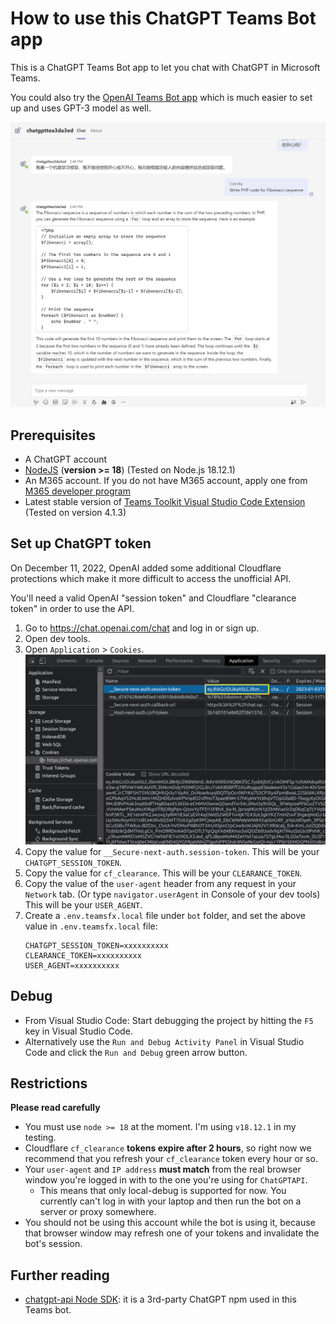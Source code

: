 # How to use this ChatGPT Teams Bot app

This is a ChatGPT Teams Bot app to let you chat with ChatGPT in Microsoft Teams.

You could also try the [OpenAI Teams Bot app](https://github.com/formulahendry/openai-teams-bot) which is much easier to set up and uses GPT-3 model as well.

![ChatGPT](./images/chatgpt-chat.png)

## Prerequisites

- A ChatGPT account
- [NodeJS](https://nodejs.org/en/) (**version >= 18**) (Tested on Node.js 18.12.1)
- An M365 account. If you do not have M365 account, apply one from [M365 developer program](https://developer.microsoft.com/en-us/microsoft-365/dev-program)
- Latest stable version of [Teams Toolkit Visual Studio Code Extension](https://aka.ms/teams-toolkit) (Tested on version 4.1.3)

## Set up ChatGPT token

On December 11, 2022, OpenAI added some additional Cloudflare protections which make it more difficult to access the unofficial API.

You'll need a valid OpenAI "session token" and Cloudflare "clearance token" in order to use the API.

1. Go to https://chat.openai.com/chat and log in or sign up.
1. Open dev tools.
1. Open `Application` > `Cookies`.
   ![ChatGPT cookies](./images/chatgpt-session-token.png)
1. Copy the value for `__Secure-next-auth.session-token`. This will be your `CHATGPT_SESSION_TOKEN`.
1. Copy the value for `cf_clearance`. This will be your `CLEARANCE_TOKEN`.
1. Copy the value of the `user-agent` header from any request in your `Network` tab. (Or type `navigator.userAgent` in Console of your dev tools) This will be your `USER_AGENT`.
1. Create a `.env.teamsfx.local` file under `bot` folder, and set the above value in `.env.teamsfx.local` file:
    ```
    CHATGPT_SESSION_TOKEN=xxxxxxxxxx
    CLEARANCE_TOKEN=xxxxxxxxxx
    USER_AGENT=xxxxxxxxxx
    ```

## Debug

- From Visual Studio Code: Start debugging the project by hitting the `F5` key in Visual Studio Code. 
- Alternatively use the `Run and Debug Activity Panel` in Visual Studio Code and click the `Run and Debug` green arrow button.

## Restrictions

**Please read carefully**

- You must use `node >= 18` at the moment. I'm using `v18.12.1` in my testing.
- Cloudflare `cf_clearance` **tokens expire after 2 hours**, so right now we recommend that you refresh your `cf_clearance` token every hour or so.
- Your `user-agent` and `IP address` **must match** from the real browser window you're logged in with to the one you're using for `ChatGPTAPI`.
  - This means that only local-debug is supported for now. You currently can't log in with your laptop and then run the bot on a server or proxy somewhere.
- You should not be using this account while the bot is using it, because that browser window may refresh one of your tokens and invalidate the bot's session.

## Further reading

- [chatgpt-api Node SDK](https://github.com/transitive-bullshit/chatgpt-api): it is a 3rd-party ChatGPT npm used in this Teams bot. 
